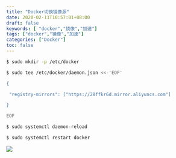 ```yaml
---
title: "Docker切换镜像源"
date: 2020-02-11T10:57:01+08:00
draft: false
keywords: [ "docker","镜像","加速"]
tags: ["docker","镜像","加速"]
categories: ["Docker"]
toc: false
---
```


```sh
$ sudo mkdir -p /etc/docker
```

```sh
$ sudo tee /etc/docker/daemon.json <<-'EOF'

{

 "registry-mirrors": ["https://28ffkr6d.mirror.aliyuncs.com"]

}

EOF
```

```sh
$ sudo systemctl daemon-reload
```

```sh
$ sudo systemctl restart docker
```
![](https://cdn.jsdelivr.net/gh/gknoone/pic-cloud/img/20200221185223.png)
